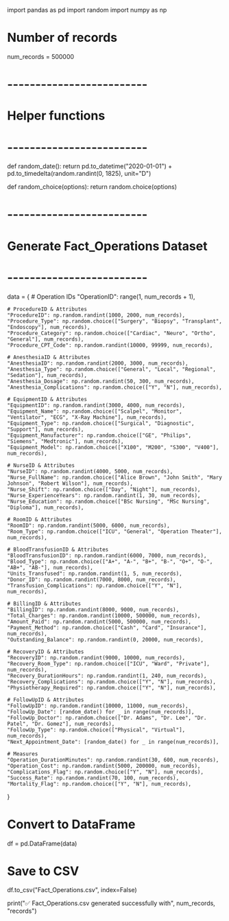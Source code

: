 import pandas as pd
import random
import numpy as np

# Number of records
num_records = 500000

# -------------------------
# Helper functions
# -------------------------
def random_date():
    return pd.to_datetime("2020-01-01") + pd.to_timedelta(random.randint(0, 1825), unit="D")

def random_choice(options):
    return random.choice(options)

# -------------------------
# Generate Fact_Operations Dataset
# -------------------------
data = {
    # Operation IDs
    "OperationID": range(1, num_records + 1),

    # ProcedureID & Attributes
    "ProcedureID": np.random.randint(1000, 2000, num_records),
    "Procedure_Type": np.random.choice(["Surgery", "Biopsy", "Transplant", "Endoscopy"], num_records),
    "Procedure_Category": np.random.choice(["Cardiac", "Neuro", "Ortho", "General"], num_records),
    "Procedure_CPT_Code": np.random.randint(10000, 99999, num_records),

    # AnesthesiaID & Attributes
    "AnesthesiaID": np.random.randint(2000, 3000, num_records),
    "Anesthesia_Type": np.random.choice(["General", "Local", "Regional", "Sedation"], num_records),
    "Anesthesia_Dosage": np.random.randint(50, 300, num_records),
    "Anesthesia_Complications": np.random.choice(["Y", "N"], num_records),

    # EquipmentID & Attributes
    "EquipmentID": np.random.randint(3000, 4000, num_records),
    "Equipment_Name": np.random.choice(["Scalpel", "Monitor", "Ventilator", "ECG", "X-Ray Machine"], num_records),
    "Equipment_Type": np.random.choice(["Surgical", "Diagnostic", "Support"], num_records),
    "Equipment_Manufacturer": np.random.choice(["GE", "Philips", "Siemens", "Medtronic"], num_records),
    "Equipment_Model": np.random.choice(["X100", "M200", "S300", "V400"], num_records),

    # NurseID & Attributes
    "NurseID": np.random.randint(4000, 5000, num_records),
    "Nurse_FullName": np.random.choice(["Alice Brown", "John Smith", "Mary Johnson", "Robert Wilson"], num_records),
    "Nurse_Shift": np.random.choice(["Day", "Night"], num_records),
    "Nurse_ExperienceYears": np.random.randint(1, 30, num_records),
    "Nurse_Education": np.random.choice(["BSc Nursing", "MSc Nursing", "Diploma"], num_records),

    # RoomID & Attributes
    "RoomID": np.random.randint(5000, 6000, num_records),
    "Room_Type": np.random.choice(["ICU", "General", "Operation Theater"], num_records),

    # BloodTransfusionID & Attributes
    "BloodTransfusionID": np.random.randint(6000, 7000, num_records),
    "Blood_Type": np.random.choice(["A+", "A-", "B+", "B-", "O+", "O-", "AB+", "AB-"], num_records),
    "Units_Transfused": np.random.randint(1, 5, num_records),
    "Donor_ID": np.random.randint(7000, 8000, num_records),
    "Transfusion_Complications": np.random.choice(["Y", "N"], num_records),

    # BillingID & Attributes
    "BillingID": np.random.randint(8000, 9000, num_records),
    "Total_Charges": np.random.randint(10000, 500000, num_records),
    "Amount_Paid": np.random.randint(5000, 500000, num_records),
    "Payment_Method": np.random.choice(["Cash", "Card", "Insurance"], num_records),
    "Outstanding_Balance": np.random.randint(0, 20000, num_records),

    # RecoveryID & Attributes
    "RecoveryID": np.random.randint(9000, 10000, num_records),
    "Recovery_Room_Type": np.random.choice(["ICU", "Ward", "Private"], num_records),
    "Recovery_DurationHours": np.random.randint(1, 240, num_records),
    "Recovery_Complications": np.random.choice(["Y", "N"], num_records),
    "Physiotherapy_Required": np.random.choice(["Y", "N"], num_records),

    # FollowUpID & Attributes
    "FollowUpID": np.random.randint(10000, 11000, num_records),
    "FollowUp_Date": [random_date() for _ in range(num_records)],
    "FollowUp_Doctor": np.random.choice(["Dr. Adams", "Dr. Lee", "Dr. Patel", "Dr. Gomez"], num_records),
    "FollowUp_Type": np.random.choice(["Physical", "Virtual"], num_records),
    "Next_Appointment_Date": [random_date() for _ in range(num_records)],

    # Measures
    "Operation_DurationMinutes": np.random.randint(30, 600, num_records),
    "Operation_Cost": np.random.randint(5000, 200000, num_records),
    "Complications_Flag": np.random.choice(["Y", "N"], num_records),
    "Success_Rate": np.random.randint(70, 100, num_records),
    "Mortality_Flag": np.random.choice(["Y", "N"], num_records),
}

# Convert to DataFrame
df = pd.DataFrame(data)

# Save to CSV
df.to_csv("Fact_Operations.csv", index=False)

print("✅ Fact_Operations.csv generated successfully with", num_records, "records")
